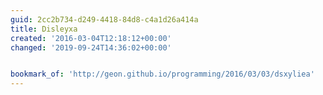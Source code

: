 ```yaml
---
guid: 2cc2b734-d249-4418-84d8-c4a1d26a414a
title: Disleyxa
created: '2016-03-04T12:18:12+00:00'
changed: '2019-09-24T14:36:02+00:00'


bookmark_of: 'http://geon.github.io/programming/2016/03/03/dsxyliea'
---
```




